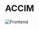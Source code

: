 # ACCIM
![Frontend]([frontend.png](https://lh3.googleusercontent.com/fife/AK0iWDyeY2lJ_AE2lI9uhcCGLRGG3RXiCb7SsZoPDU8wuI6GRvD_LtjefPzgm2HQbwsZ-3HOIVbbHUD_eaKt1HgaIEJOd-x3l5MftP1pBoNODCCq1VTE2taT8Ob9LLt1AzLM8Mr-s4CItNZUKfCDAkpsl0XZjQcgw6nQNFEg62vhlDlCqJTStEQdw3a9tonwTOI3HV7ZjdaBwh3GytO0Kx5uh3UTtqUbpUUKieinn_fiHEuy0LKZ239K8-lO025zdtfIu06OqoE-AQiYOQRpzRyFxqNBH4AmHMI_Mq1VKCKxu9UH_CGByofqFHLk8gAN9o_yUWBTt2zya5c1smOoi4azYLEu74FRp0okB1KQOjuOzz4kZgU_0cM5XOX9FsG8_vaRG22KH2_B9pqaDU6jYS4E8MCBIJ0IgW2eJBBtCdN6HgKmKbeQh4qiqsyZjG0af4l_ktpa17PzeBgHAJmx_j3rywtbOnfdlD__EYnnvfcot6MK6Hrn-cgU4Rzp9-2L8HJM_wyP1sn9tdXzTU1EEepyh3RcgrQMvOluAKhLUPYdwzq7aSopEIE9MNjG8wUbLeE50eOHzf0dDFTTBTnjmCU7jzJTTpYXPWzIITJkSl0iMnyT-bbQ6RAW6Zskk7kzxOa7TTGxbJOtEToGwNVYJzpmxe3eYZ3rQHiuuOBpKoS0yw8jCGD8qT5GyfuO4Bz7SjJzJ17XbtA6BdAj5OMW7h61tgci3n4TQ5m9l0zXJFnqCJQc_pTijfpijwqXEITuPF4_mTXjQZqMhNH4KmZy_lKSeiuajfnv_M70ueKDV1alolMWtaRT1BfQ-in9H28z0ZwtfOktmpr4s1ZkO-s8fJv9molIsUOULeCHKT-H-kgAg_2f_ww4nX1xSt5FFi1VcCCdYU0UubC2a7Sq3PHp8kTuZitHISgU9a_pHiAqaVmGZ2ZTX1V3ItYGW2ZWXB0SaA1yLOZjO2RHww=w1920-h923)https://lh3.googleusercontent.com/fife/AK0iWDyeY2lJ_AE2lI9uhcCGLRGG3RXiCb7SsZoPDU8wuI6GRvD_LtjefPzgm2HQbwsZ-3HOIVbbHUD_eaKt1HgaIEJOd-x3l5MftP1pBoNODCCq1VTE2taT8Ob9LLt1AzLM8Mr-s4CItNZUKfCDAkpsl0XZjQcgw6nQNFEg62vhlDlCqJTStEQdw3a9tonwTOI3HV7ZjdaBwh3GytO0Kx5uh3UTtqUbpUUKieinn_fiHEuy0LKZ239K8-lO025zdtfIu06OqoE-AQiYOQRpzRyFxqNBH4AmHMI_Mq1VKCKxu9UH_CGByofqFHLk8gAN9o_yUWBTt2zya5c1smOoi4azYLEu74FRp0okB1KQOjuOzz4kZgU_0cM5XOX9FsG8_vaRG22KH2_B9pqaDU6jYS4E8MCBIJ0IgW2eJBBtCdN6HgKmKbeQh4qiqsyZjG0af4l_ktpa17PzeBgHAJmx_j3rywtbOnfdlD__EYnnvfcot6MK6Hrn-cgU4Rzp9-2L8HJM_wyP1sn9tdXzTU1EEepyh3RcgrQMvOluAKhLUPYdwzq7aSopEIE9MNjG8wUbLeE50eOHzf0dDFTTBTnjmCU7jzJTTpYXPWzIITJkSl0iMnyT-bbQ6RAW6Zskk7kzxOa7TTGxbJOtEToGwNVYJzpmxe3eYZ3rQHiuuOBpKoS0yw8jCGD8qT5GyfuO4Bz7SjJzJ17XbtA6BdAj5OMW7h61tgci3n4TQ5m9l0zXJFnqCJQc_pTijfpijwqXEITuPF4_mTXjQZqMhNH4KmZy_lKSeiuajfnv_M70ueKDV1alolMWtaRT1BfQ-in9H28z0ZwtfOktmpr4s1ZkO-s8fJv9molIsUOULeCHKT-H-kgAg_2f_ww4nX1xSt5FFi1VcCCdYU0UubC2a7Sq3PHp8kTuZitHISgU9a_pHiAqaVmGZ2ZTX1V3ItYGW2ZWXB0SaA1yLOZjO2RHww=w1920-h923)


